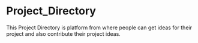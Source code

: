 # Project_Directory


This Project Directory is platform from where people can get ideas for their project and also contribute their project ideas.
